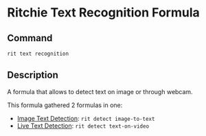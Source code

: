 # Ritchie Text Recognition Formula

## Command

```bash
rit text recognition
```

## Description

A formula that allows to detect text on image or through webcam.

This formula gathered 2 formulas in one:
- [Image Text Detection](https://github.com/GuillaumeFalourd/formulas-python/tree/master/detect/text-on-image): `rit detect image-to-text`
- [Live Text Detection](https://github.com/GuillaumeFalourd/formulas-python/tree/master/detect/text-on-video): `rit detect text-on-video`
